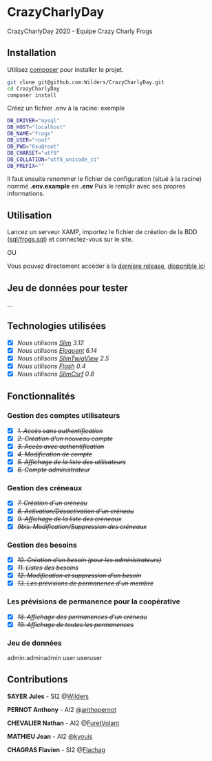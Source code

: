# CrazyCharlyDay

CrazyCharlyDay 2020 - Equipe Crazy Charly Frogs

## Installation

Utilisez [composer](https://getcomposer.org/) pour installer le projet.

```bash
git clone git@github.com:Wilders/CrazyCharlyDay.git
cd CrazyCharlyDay
composer install
```
Créez un fichier .env à la racine: exemple
```bash
DB_DRIVER="mysql"
DB_HOST="localhost"
DB_NAME="frogs"
DB_USER="root"
DB_PWD="6su@root"
DB_CHARSET="utf8"
DB_COLLATION="utf8_unicode_ci"
DB_PREFIX=""
```
Il faut ensuite renommer le fichier de configuration (situé à la racine) nommé **.env.example** en **.env**
Puis le remplir avec ses propres informations.

## Utilisation

Lancez un serveur XAMP, importez le fichier de création de la BDD ([sql/frogs.sql](https://github.com/Wilders/CrazyCharlyDay/blob/master/sql/frogs.sql)) et connectez-vous sur le site.

OU

Vous pouvez directement accéder à la [dernière release](https://github.com/Wilders/CrazyCharlyDay/releases/latest), [disponible ici](https://flachag.com)

## Jeu de données pour tester
...

## Technologies utilisées

- [x] *Nous utilisons [Slim](https://github.com/slimphp/Slim) 3.12*
- [x] *Nous utilisons [Eloquent](https://github.com/illuminate/database) 6.14*
- [x] *Nous utilisons [SlimTwigView](https://github.com/slimphp/Twig-View) 2.5*
- [x] *Nous utilisons [Flash](https://github.com/slimphp/Slim-Flash) 0.4*
- [x] *Nous utilisons [SlimCsrf](https://github.com/slimphp/Slim-Csrf) 0.8*

## Fonctionnalités

### Gestion des comptes utilisateurs

- [x] ~~*1. Accès sans authentification*~~
- [x] ~~*2. Création d'un nouveau compte*~~
- [x] ~~*3. Accès avec authentification*~~
- [x] ~~*4. Modification de compte*~~
- [x] ~~*5. Affichage de la liste des utilisateurs*~~
- [x] ~~*6. Compte administrateur*~~

### Gestion des créneaux
- [x] ~~*7. Création d'un créneau*~~
- [x] ~~*8. Activation/Désactivation d'un créneau*~~
- [x] ~~*9. Affichage de la liste des créneaux*~~
- [x] ~~*9bis. Modification/Suppression des créneaux*~~

### Gestion des besoins
- [x] ~~*10. Création d’un besoin (pour les administrateurs)*~~
- [x] ~~*11. Listes des besoins*~~
- [x] ~~*12. Modification et suppression d'un besoin*~~
- [x] ~~*13. Les prévisions de permanence d’un membre*~~

### Les prévisions de permanence pour la coopérative
- [x] ~~*18. Affichage des permanences d'un créneau*~~
- [x] ~~*19. Affichage de toutes les permanences*~~

### Jeu de données
admin:adminadmin
user:useruser


## Contributions
**SAYER Jules** - SI2 @[Wilders](https://github.com/Wilders/CrazyCharlyDay/commits?author=Wilders)

**PERNOT Anthony** - AI2 @[anthopernot](https://github.com/Wilders/CrazyCharlyDay/commits?author=anthopernot)

**CHEVALIER Nathan** - AI2 @[FuretVolant](https://github.com/Wilders/CrazyCharlyDay/commits?author=FuretVolant)

**MATHIEU Jean** - AI2 @[kyouis](https://github.com/Wilders/CrazyCharlyDay/commits?author=kyouis)

**CHAGRAS Flavien** - SI2 @[Flachag](https://github.com/Wilders/CrazyCharlyDay/commits?author=Flachag)
